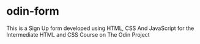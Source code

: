 # odin-form
This is a Sign Up form developed using HTML, CSS And JavaScript for the Intermediate HTML and CSS Course on The Odin Project
